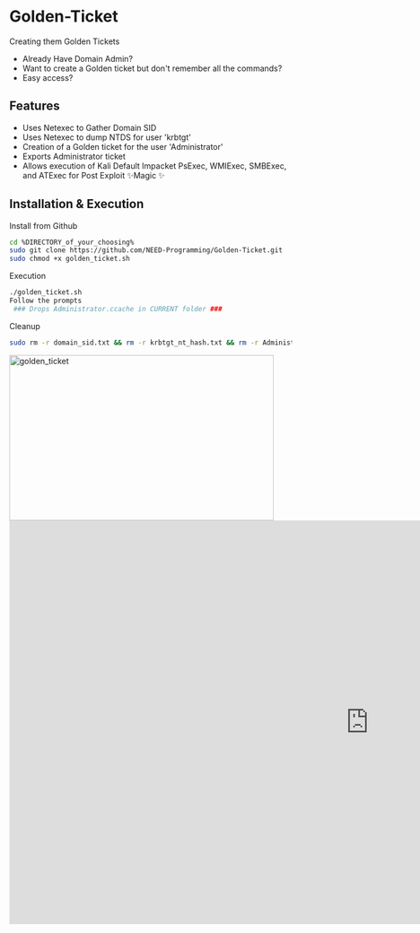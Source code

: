 # Golden-Ticket
Creating them Golden Tickets
- Already Have Domain Admin?
- Want to create a Golden ticket but don't remember all the commands?
- Easy access?

## Features

- Uses Netexec to Gather Domain SID
- Uses Netexec to dump NTDS for user 'krbtgt'
- Creation of a Golden ticket for the user 'Administrator'
- Exports Administrator ticket
- Allows execution of Kali Default Impacket PsExec, WMIExec, SMBExec, and ATExec for Post Exploit ✨Magic ✨

## Installation & Execution

Install from Github

```sh
cd %DIRECTORY_of_your_choosing%
sudo git clone https://github.com/NEED-Programming/Golden-Ticket.git
sudo chmod +x golden_ticket.sh
```

Execution
```sh
./golden_ticket.sh
Follow the prompts
 ### Drops Administrator.ccache in CURRENT folder ###
```

Cleanup
```sh
sudo rm -r domain_sid.txt && rm -r krbtgt_nt_hash.txt && rm -r Administrator.ccache
```


<img width="471" height="295" alt="golden_ticket" src="https://github.com/user-attachments/assets/83ac772e-e7dc-45b5-a408-5f934fe1de79" />

<iframe src="https://player.vimeo.com/video/1106493100?title=0&amp;byline=0&amp;portrait=0&amp;badge=0&amp;autopause=0&amp;player_id=0&amp;app_id=58479" width="1280" height="720" frameborder="0" allow="autoplay; fullscreen; picture-in-picture; clipboard-write; encrypted-media; web-share" referrerpolicy="strict-origin-when-cross-origin" title="Golden_Ticket"></iframe>

